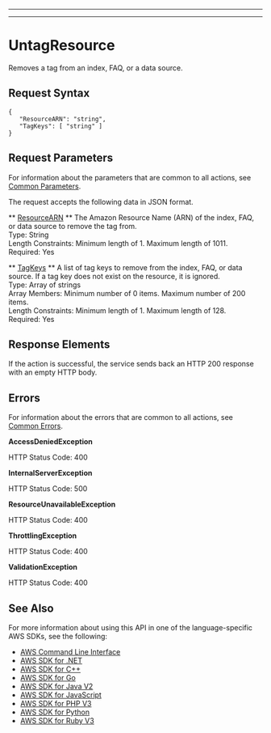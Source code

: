 --------

--------

# UntagResource<a name="API_UntagResource"></a>

Removes a tag from an index, FAQ, or a data source\.

## Request Syntax<a name="API_UntagResource_RequestSyntax"></a>

```
{
   "ResourceARN": "string",
   "TagKeys": [ "string" ]
}
```

## Request Parameters<a name="API_UntagResource_RequestParameters"></a>

For information about the parameters that are common to all actions, see [Common Parameters](CommonParameters.md)\.

The request accepts the following data in JSON format\.

 ** [ResourceARN](#API_UntagResource_RequestSyntax) **   <a name="Kendra-UntagResource-request-ResourceARN"></a>
The Amazon Resource Name \(ARN\) of the index, FAQ, or data source to remove the tag from\.  
Type: String  
Length Constraints: Minimum length of 1\. Maximum length of 1011\.  
Required: Yes

 ** [TagKeys](#API_UntagResource_RequestSyntax) **   <a name="Kendra-UntagResource-request-TagKeys"></a>
A list of tag keys to remove from the index, FAQ, or data source\. If a tag key does not exist on the resource, it is ignored\.  
Type: Array of strings  
Array Members: Minimum number of 0 items\. Maximum number of 200 items\.  
Length Constraints: Minimum length of 1\. Maximum length of 128\.  
Required: Yes

## Response Elements<a name="API_UntagResource_ResponseElements"></a>

If the action is successful, the service sends back an HTTP 200 response with an empty HTTP body\.

## Errors<a name="API_UntagResource_Errors"></a>

For information about the errors that are common to all actions, see [Common Errors](CommonErrors.md)\.

 **AccessDeniedException**   
  
HTTP Status Code: 400

 **InternalServerException**   
  
HTTP Status Code: 500

 **ResourceUnavailableException**   
  
HTTP Status Code: 400

 **ThrottlingException**   
  
HTTP Status Code: 400

 **ValidationException**   
  
HTTP Status Code: 400

## See Also<a name="API_UntagResource_SeeAlso"></a>

For more information about using this API in one of the language\-specific AWS SDKs, see the following:
+  [AWS Command Line Interface](https://docs.aws.amazon.com/goto/aws-cli/kendra-2019-02-03/UntagResource) 
+  [AWS SDK for \.NET](https://docs.aws.amazon.com/goto/DotNetSDKV3/kendra-2019-02-03/UntagResource) 
+  [AWS SDK for C\+\+](https://docs.aws.amazon.com/goto/SdkForCpp/kendra-2019-02-03/UntagResource) 
+  [AWS SDK for Go](https://docs.aws.amazon.com/goto/SdkForGoV1/kendra-2019-02-03/UntagResource) 
+  [AWS SDK for Java V2](https://docs.aws.amazon.com/goto/SdkForJavaV2/kendra-2019-02-03/UntagResource) 
+  [AWS SDK for JavaScript](https://docs.aws.amazon.com/goto/AWSJavaScriptSDK/kendra-2019-02-03/UntagResource) 
+  [AWS SDK for PHP V3](https://docs.aws.amazon.com/goto/SdkForPHPV3/kendra-2019-02-03/UntagResource) 
+  [AWS SDK for Python](https://docs.aws.amazon.com/goto/boto3/kendra-2019-02-03/UntagResource) 
+  [AWS SDK for Ruby V3](https://docs.aws.amazon.com/goto/SdkForRubyV3/kendra-2019-02-03/UntagResource) 